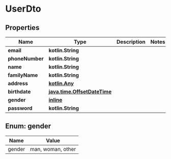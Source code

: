 
# UserDto

## Properties
Name | Type | Description | Notes
------------ | ------------- | ------------- | -------------
**email** | **kotlin.String** |  | 
**phoneNumber** | **kotlin.String** |  | 
**name** | **kotlin.String** |  | 
**familyName** | **kotlin.String** |  | 
**address** | [**kotlin.Any**](.md) |  | 
**birthdate** | [**java.time.OffsetDateTime**](java.time.OffsetDateTime.md) |  | 
**gender** | [**inline**](#Gender) |  | 
**password** | **kotlin.String** |  | 


<a name="Gender"></a>
## Enum: gender
Name | Value
---- | -----
gender | man, woman, other



